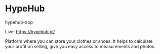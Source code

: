 # HypeHub
hypehub-app

Live: https://hypehub.pl/

Platform where you can store your clothes or shoes. It helps to calculate your profit on selling, give you easy access to measurements and photos. 
